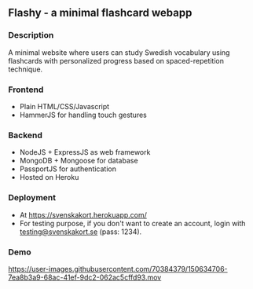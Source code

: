 ## Flashy - a minimal flashcard webapp

### Description
A minimal website where users can study Swedish vocabulary using flashcards with personalized progress based on spaced-repetition technique. 

### Frontend
- Plain HTML/CSS/Javascript
- HammerJS for handling touch gestures
### Backend
- NodeJS + ExpressJS as web framework
- MongoDB + Mongoose for database
- PassportJS for authentication
- Hosted on Heroku
### Deployment
- At https://svenskakort.herokuapp.com/
- For testing purpose, if you don't want to create an account, login with testing@svenskakort.se (pass: 1234).
### Demo



https://user-images.githubusercontent.com/70384379/150634706-7ea8b3a9-68ac-41ef-9dc2-062ac5cffd93.mov

